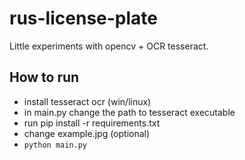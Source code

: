 # rus-license-plate
Little experiments with opencv + OCR tesseract. 

## How to run
- install tesseract ocr (win/linux)
- in main.py change the path to tesseract executable
- run pip install -r requirements.txt
- change example.jpg (optional)
- `python main.py`